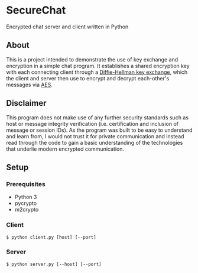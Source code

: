 # SecureChat
Encrypted chat server and client written in Python

## About
This is a project intended to demonstrate the use of key exchange and encryption in a simple chat program. It establishes a shared encryption key with each connecting client through a [Diffie-Hellman key exchange](https://en.wikipedia.org/wiki/Diffie–Hellman_key_exchange), which the client and server then use to encrypt and decrypt each-other's messages via [AES](https://en.wikipedia.org/wiki/Advanced_Encryption_Standard).

## Disclaimer
This program does not make use of any further security standards such as host or message integrity verification (i.e. certification and inclusion of message or session IDs). As the program was built to be easy to understand and learn from, I would not trust it for private communication and instead read through the code to gain a basic understanding of the technologies that underlie modern encrypted communication.

## Setup

### Prerequisites
* Python 3
* pycrypto
* m2crypto

### Client
```
$ python client.py [host] [--port]
```

### Server
```
$ python server.py [--host] [--port]
```
